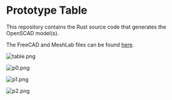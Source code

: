 # Prototype Table

This repository contains the Rust source code that generates the OpenSCAD model(s).

The FreeCAD and MeshLab files can be found [here](https://github.com/jonlamb-gh/freecad-workspace/tree/master/wood-projects/table).

![table.png](images/table.png)

![p0.png](images/p0.png)

![p1.png](images/p1.png)

![p2.png](images/p2.png)